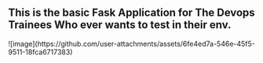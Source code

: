 <h2>This is the basic Fask Application for The Devops Trainees Who ever wants to test in their env.</h2>
![image](https://github.com/user-attachments/assets/6fe4ed7a-546e-45f5-9511-18fca6717383)
